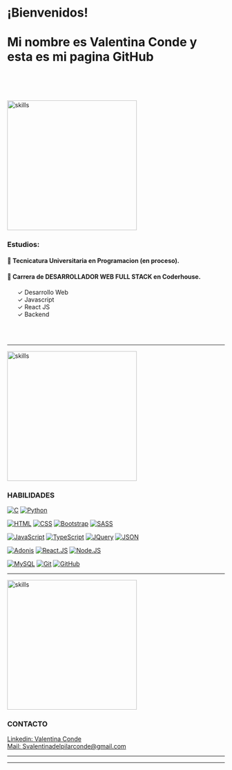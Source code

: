 

# <div> ¡Bienvenidos! <br><br> Mi nombre es Valentina Conde y esta es mi pagina GitHub</div>
<br><br><br>

<img src="https://github.com/valentinaconde/valentinaconde/assets/68123729/82d1b39b-d928-41c5-8e33-692b8c52ceaf" alt="skills" width="300px" height="auto">
<br>

### Estudios:
#### 🌱 Tecnicatura Universitaria en Programacion (en proceso).
#### 🌱 Carrera de DESARROLLADOR WEB FULL STACK en Coderhouse.
&nbsp; &nbsp; &nbsp; ✓ Desarrollo Web <br>
&nbsp; &nbsp; &nbsp; ✓ Javascript <br>
&nbsp; &nbsp; &nbsp; ✓ React JS <br>
&nbsp; &nbsp; &nbsp; ✓ Backend <br>


<br>
<br>

<hr>




<img src="https://github.com/valentinaconde/valentinaconde/assets/68123729/46fb7aa9-d279-4fe3-9f90-30311a966bc2" alt="skills" width="300px" height="auto">
<br>

### HABILIDADES

[![C](https://img.shields.io/badge/Lenguaje_C_(basico)-6588F5?style=for-the-badge&logo=C&logoColor=white&labelColor=101010)]()
[![Python](https://img.shields.io/badge/Python_(basico)-F5E23F?style=for-the-badge&logo=python&logoColor=white&labelColor=101010)]()


[![HTML](https://img.shields.io/badge/HTML-FF7F00?style=for-the-badge&logo=html5&logoColor=white&labelColor=101010)]()
[![CSS](https://img.shields.io/badge/CSS-008080?style=for-the-badge&logo=css3&logoColor=white&labelColor=101010)]()
[![Bootstrap](https://img.shields.io/badge/Bootstrap-78288C?style=for-the-badge&logo=bootstrap&logoColor=white&labelColor=101010)]()
[![SASS](https://img.shields.io/badge/SASS-FFC0CB?style=for-the-badge&logo=SASS&logoColor=white&labelColor=101010)]()

[![JavaScript](https://img.shields.io/badge/JavaScript-F7DF1E?style=for-the-badge&logo=javascript&logoColor=white&labelColor=101010)]()
[![TypeScript](https://img.shields.io/badge/TypeScript-17ABC9?style=for-the-badge&logo=typescript&logoColor=white&labelColor=101010)]()
[![JQuery](https://img.shields.io/badge/JQuery-087519?style=for-the-badge&logo=jquery&logoColor=white&labelColor=101010)]()
[![JSON](https://img.shields.io/badge/JSON-6B6363?style=for-the-badge&logo=JSON&logoColor=white&labelColor=101010)]()

[![Adonis](https://img.shields.io/badge/Adonis.JS-FF5733?style=for-the-badge&logo=angular&logoColor=white&labelColor=101010)]()
[![React.JS](https://img.shields.io/badge/React.JS-0CB7F2?style=for-the-badge&logo=react&logoColor=white&labelColor=101010)]()
[![Node.JS](https://img.shields.io/badge/Node.JS-35C137?style=for-the-badge&logo=node.js&logoColor=white&labelColor=101010)]()


[![MySQL](https://img.shields.io/badge/SQL-4479A1?style=for-the-badge&logo=mysql&logoColor=white&labelColor=101010)]()
[![Git](https://img.shields.io/badge/Git-FF5733?style=for-the-badge&logo=git&logoColor=white&labelColor=101010)]()
[![GitHub](https://img.shields.io/badge/GitHub-000000?style=for-the-badge&logo=github&logoColor=white&labelColor=101010)]()

<hr>


<img src="https://github.com/valentinaconde/valentinaconde/assets/68123729/1089566e-4cc8-483f-867d-dbdbb1004894" alt="skills" width="300px" height="auto">
<br>

### CONTACTO
<a href="https://www.linkedin.com/in/valentinaconde/" target="_blank">Linkedin: Valentina Conde</a> 
<br>
<a href="mailto:valentinadelpilarconde@gmail.com" target="_blank">Mail: Svalentinadelpilarconde@gmail.com</a> 
<br>




<hr>











<hr>

<!--


** <img src="https://github.com/valendelpilar/valendelpilar/blob/29cd7029875dd80db484f8b8967b0cfaa5e6c86b/estudios.png" alt="estudios" width="300px" height="auto">

** # <a href="https://valentinaconde.github.io/portfolio/" target="_blank"> LINK A MI PORTFOLIO</a> 
<img src="https://github.com/valendelpilar/valendelpilar/blob/eec946f37eaf7621e2c41ac79d594cc25c4b4f4f/proximamente.png" alt="proximamente" width="300px" height="auto">




[![EcmaScript](https://img.shields.io/badge/ES-Ecmascript-F9E65E?style=for-the-badge&logo=javascript&logoColor=white&labelColor=101010)]()

[![MongoDB](https://img.shields.io/badge/MongoDB-08933F?style=for-the-badge&logo=MongoDB&logoColor=white&labelColor=101010)]()


**















**valendelpilar/valendelpilar** is a ✨ _special_ ✨ repository because its `README.md` (this file) appears on your GitHub profile.

<img src="https://github.com/valentinaconde/valentinaconde/blob/dcb91b2fae16757d878da8b236749ce82af685c1/proyectos.png" alt="proyectos" width="300px" height="auto">

<br>


<a href="https://github.com/valentinaconde/delaika"><img src="https://github.com/valentinaconde/delaika/blob/4ea37b7997b2ace8dd6dc27ce31420c944def365/multimedia/logotipo.png"></a>

Pagina de recetas sin gluten.

<br><br>

<a href="https://github.com/valentinaconde/parallax"><img src="https://github.com/valentinaconde/parallax/blob/de2c8230eb79de44f7fbf1c18dd9dfa3925bfae1/multimedia/parallax.png"></a>

Pagina estilo Parallax

<br><br>

<a href="https://github.com/valentinaconde/portfolio"><img src="https://github.com/valentinaconde/valentinaconde/blob/f0a2a33d1b240f4e10c1fe5904d2a241c1f88686/portfolio.png"></a>

Portfolio personal

<br><br>

<a href="https://github.com/valentinaconde/boniata"><img src="https://github.com/valentinaconde/boniata/blob/f0e23b8b58eb277f66e6fd9d31109c6ce7300509/multimedia/boniata_flyer.png" style="width:500px"></a>

Pagina web-shop de dietetica

<br><br>

<a href="https://github.com/valentinaconde/barchuk_SE"><img src="https://github.com/valentinaconde/barchuk_SE/blob/d442f3211e4c61865aadc1347ac12b74525ba4df/logotipo.png"></a>

Catalogo de cosmeticos. (En proceso...)



Here are some ideas to get you started:

- 🔭 I’m currently working on ...
- 🌱 I’m currently learning ...
- 👯 I’m looking to collaborate on ...
- 🤔 I’m looking for help with ...
- 💬 Ask me about ...
- 📫 How to reach me: ...
- 😄 Pronouns: ...
- ⚡ Fun fact: ...
-->
